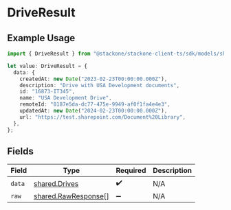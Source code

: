 # DriveResult

## Example Usage

```typescript
import { DriveResult } from "@stackone/stackone-client-ts/sdk/models/shared";

let value: DriveResult = {
  data: {
    createdAt: new Date("2023-02-23T00:00:00.000Z"),
    description: "Drive with USA Development documents",
    id: "16873-IT345",
    name: "USA Development Drive",
    remoteId: "8187e5da-dc77-475e-9949-af0f1fa4e4e3",
    updatedAt: new Date("2024-02-23T00:00:00.000Z"),
    url: "https://test.sharepoint.com/Document%20Library",
  },
};
```

## Fields

| Field                                                             | Type                                                              | Required                                                          | Description                                                       |
| ----------------------------------------------------------------- | ----------------------------------------------------------------- | ----------------------------------------------------------------- | ----------------------------------------------------------------- |
| `data`                                                            | [shared.Drives](../../../sdk/models/shared/drives.md)             | :heavy_check_mark:                                                | N/A                                                               |
| `raw`                                                             | [shared.RawResponse](../../../sdk/models/shared/rawresponse.md)[] | :heavy_minus_sign:                                                | N/A                                                               |